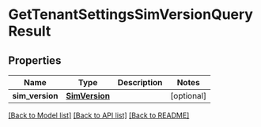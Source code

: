 # GetTenantSettingsSimVersionQueryResult

## Properties
Name | Type | Description | Notes
------------ | ------------- | ------------- | -------------
**sim_version** | [**SimVersion**](SimVersion.md) |  | [optional] 

[[Back to Model list]](../README.md#documentation-for-models) [[Back to API list]](../README.md#documentation-for-api-endpoints) [[Back to README]](../README.md)


